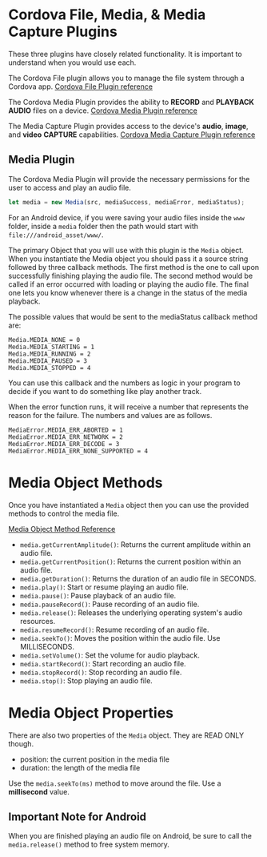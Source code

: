 # Cordova File, Media, & Media Capture Plugins

These three plugins have closely related functionality. It is important to understand when you would use each.

The Cordova File plugin allows you to manage the file system through a Cordova app.
[Cordova File Plugin reference](https://cordova.apache.org/docs/en/8.x/reference/cordova-plugin-file/index.html)

The Cordova Media Plugin provides the ability to **RECORD** and **PLAYBACK AUDIO** files on a device.
[Cordova Media Plugin reference](https://cordova.apache.org/docs/en/8.x/reference/cordova-plugin-media/index.html)

The Media Capture Plugin provides access to the device's **audio**, **image**, and **video** **CAPTURE** capabilities.
[Cordova Media Capture Plugin reference](https://cordova.apache.org/docs/en/8.x/reference/cordova-plugin-media-capture/index.html)

## Media Plugin

The Cordova Media Plugin will provide the necessary permissions for the user to access and play an audio file.

```js
let media = new Media(src, mediaSuccess, mediaError, mediaStatus);
```

For an Android device, if you were saving your audio files inside the `www` folder, inside a `media` folder then the path would start with `file:///android_asset/www/`.

The primary Object that you will use with this plugin is the `Media` object. When you instantiate the Media object you should pass it a source string followed by three callback methods. The first method is the one to call upon successfully finishing playing the audio file. The second method would be called if an error occurred with loading or playing the audio file. The final one lets you know whenever there is a change in the status of the media playback.

The possible values that would be sent to the mediaStatus callback method are:

```
Media.MEDIA_NONE = 0
Media.MEDIA_STARTING = 1
Media.MEDIA_RUNNING = 2
Media.MEDIA_PAUSED = 3
Media.MEDIA_STOPPED = 4
```

You can use this callback and the numbers as logic in your program to decide if you want to do something like play another track.

When the error function runs, it will receive a number that represents the reason for the failure. The numbers and values are as follows.

```
MediaError.MEDIA_ERR_ABORTED = 1
MediaError.MEDIA_ERR_NETWORK = 2
MediaError.MEDIA_ERR_DECODE = 3
MediaError.MEDIA_ERR_NONE_SUPPORTED = 4
```


# Media Object Methods

Once you have instantiated a `Media` object then you can use the provided methods to control the media file.

[Media Object Method Reference](https://cordova.apache.org/docs/en/8.x/reference/cordova-plugin-media/index.html#methods)

- `media.getCurrentAmplitude()`: Returns the current amplitude within an audio file.
- `media.getCurrentPosition()`: Returns the current position within an audio file.
- `media.getDuration()`: Returns the duration of an audio file in SECONDS.
- `media.play()`: Start or resume playing an audio file.
- `media.pause()`: Pause playback of an audio file.
- `media.pauseRecord()`: Pause recording of an audio file.
- `media.release()`: Releases the underlying operating system's audio resources.
- `media.resumeRecord()`: Resume recording of an audio file.
- `media.seekTo()`: Moves the position within the audio file. Use MILLISECONDS.
- `media.setVolume()`: Set the volume for audio playback.
- `media.startRecord()`: Start recording an audio file.
- `media.stopRecord()`: Stop recording an audio file.
- `media.stop()`: Stop playing an audio file.

# Media Object Properties

There are also two properties of the `Media` object. They are READ ONLY though.

- position: the current position in the media file
- duration: the length of the media file

Use the `media.seekTo(ms)` method to move around the file. Use a **millisecond** value.

## Important Note for Android

When you are finished playing an audio file on Android, be sure to call the `media.release()` method to free system memory.

